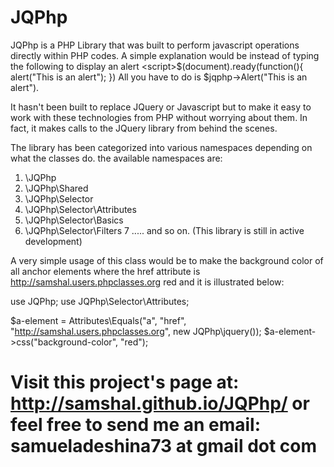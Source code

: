 # JQPhp
JQPhp is a PHP Library that was built to perform javascript operations directly within PHP codes.
A simple explanation would be instead of typing the following to display an alert
&lt;script&gt;$(document).ready(function(){ alert("This is an alert"); })
All you have to do is
$jqphp->Alert("This is an alert").

It hasn't been built to replace JQuery or Javascript but to make it easy to work with these
technologies from PHP without worrying about them. In fact, it makes calls to the JQuery library
from behind the scenes.

The library has been categorized into various namespaces depending on what the classes do.
the available namespaces are:

1. \JQPhp
2. \JQPhp\Shared
3. \JQPhp\Selector
4. \JQPhp\Selector\Attributes
5. \JQPhp\Selector\Basics
6. \JQPhp\Selector\Filters
7 ..... and so on. (This library is still in active development)

A very simple usage of this class would be to make the background color of all anchor elements 
where the href attribute is http://samshal.users.phpclasses.org red and it is illustrated below:

use JQPhp;
use JQPhp\Selector\Attributes;

$a-element = Attributes\Equals("a", "href", "http://samshal.users.phpclasses.org", new JQPhp\jquery());
$a-element->css("background-color", "red");

# Visit this project's page at: http://samshal.github.io/JQPhp/ or feel free to send me an email: samueladeshina73 at gmail dot com
